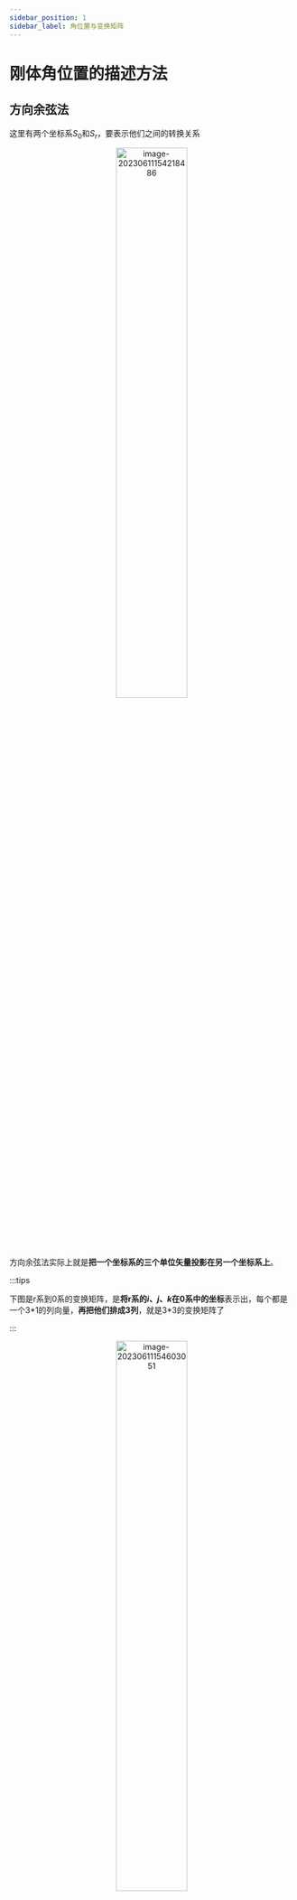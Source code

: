 ```yaml
---
sidebar_position: 1
sidebar_label: 角位置与变换矩阵
---
```


# 刚体角位置的描述方法

## 方向余弦法

这里有两个坐标系$S_0$和$S_r$，要表示他们之间的转换关系

<center><img src={require('./assets/image-20230611154218486.png').default} alt="image-20230611154218486" width="50%" /></center>

方向余弦法实际上就是**把一个坐标系的三个单位矢量投影在另一个坐标系上**。

:::tips

下图是r系到0系的变换矩阵，是**将r系的$i$、$j$、$k$在0系中的坐标**表示出，每个都是一个3*1的列向量，**再把他们排成3列**，就是3\*3的变换矩阵了

:::

<center><img src={require('./assets/image-20230611154603051.png').default} alt="image-20230611154603051" width="50%" /></center>

转换矩阵具有如下的性质

:::caution注意

除了方向余弦矩阵，欧拉角法写出的矩阵也**有相同的性质**，因为虽然计算方式不同，但是最后的转换矩阵**在数学上相等**。

:::

<center><img src={require('./assets/image-20230611155031054.png').default} alt="image-20230611155031054" width=" 50%" /></center>

## 欧拉角法

刚体坐标系相对参考坐标系的角位置，可以用三次独立的三个转角来确定，这就是欧拉法原理，这三个独立的角度称为欧拉角。

**欧拉角**的选取**有3在\*2\*2共12种**可能

> 对于定点转动的刚体，只要给定一组欧拉角，就能唯一确定刚体坐标系的九个方向余弦，从而唯一地确定刚体在空间的角位置。
>
> 所以实际上方向余弦法实际上也只有3个未知量，因为角度之间有一些约束
